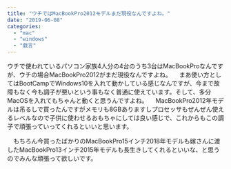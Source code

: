```yaml
---
title: "ウチではMacBookPro2012モデルまだ現役なんですよね。"
date: "2019-06-08"
categories: 
  - "mac"
  - "windows"
  - "戯言"
---
```


ウチで使われているパソコン家族4人分の4台のうち3台はMacBookProなんですが、ウチの場合MacBookPro2012がまだ現役なんですよね。 　まあ使い方としてはBootCampでWindows10を入れて動かしている感じなんですが、今まで故障もなく今も調子が悪いという事もなく普通に使えています。そして、多分MacOSを入れてもちゃんと動くと思うんですよね。 　MacBookPro2012年モデルは吊るしで買ったんですがメモリも8GBありますしプロセッサもぜんぜん使えるレベルなので子供に使わせるおもちゃにしては良い感じで、これからもこの調子で頑張っていってくれるといいと思います。

　もちろん今買ったばかりのMacBookPro15インチ2018年モデルも嫁さんに渡したMacBookPro13インチ2015年モデルも長生きしてくれるといいな、と思うのでみんな頑張って欲しいです。
